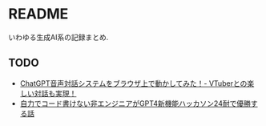 # README

いわゆる生成AI系の記録まとめ.

## TODO

- [ChatGPT音声対話システムをブラウザ上で動かしてみた！- VTuberとの楽しい対話も実現！](https://qiita.com/sayonari/items/d6a43e1608156c5ad364)
- [自力でコード書けない非エンジニアがGPT4新機能ハッカソン24耐で優勝する話](https://note.com/msfmnkns/n/n0ae07a527c2e)
